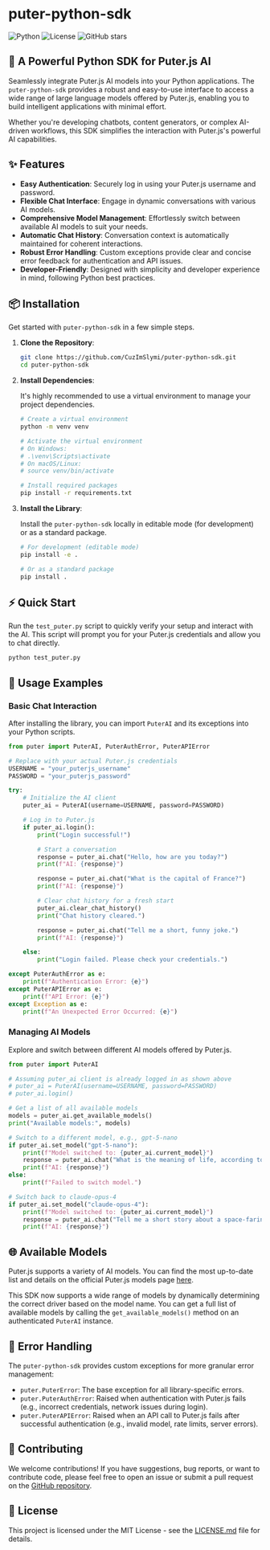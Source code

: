 # puter-python-sdk

![Python](https://img.shields.io/badge/python-3.7+-blue.svg) ![License](https://img.shields.io/github/license/CuzImSlymi/puter-python-sdk) ![GitHub stars](https://img.shields.io/github/stars/CuzImSlymi/puter-python-sdk?style=social)

## 🚀 A Powerful Python SDK for Puter.js AI

Seamlessly integrate Puter.js AI models into your Python applications. The `puter-python-sdk` provides a robust and easy-to-use interface to access a wide range of large language models offered by Puter.js, enabling you to build intelligent applications with minimal effort.

Whether you're developing chatbots, content generators, or complex AI-driven workflows, this SDK simplifies the interaction with Puter.js's powerful AI capabilities.

## ✨ Features

-   **Easy Authentication**: Securely log in using your Puter.js username and password.
-   **Flexible Chat Interface**: Engage in dynamic conversations with various AI models.
-   **Comprehensive Model Management**: Effortlessly switch between available AI models to suit your needs.
-   **Automatic Chat History**: Conversation context is automatically maintained for coherent interactions.
-   **Robust Error Handling**: Custom exceptions provide clear and concise error feedback for authentication and API issues.
-   **Developer-Friendly**: Designed with simplicity and developer experience in mind, following Python best practices.

## 📦 Installation

Get started with `puter-python-sdk` in a few simple steps.

1.  **Clone the Repository**:

    ```bash
    git clone https://github.com/CuzImSlymi/puter-python-sdk.git
    cd puter-python-sdk
    ```

2.  **Install Dependencies**:

    It's highly recommended to use a virtual environment to manage your project dependencies.

    ```bash
    # Create a virtual environment
    python -m venv venv

    # Activate the virtual environment
    # On Windows:
    # .\venv\Scripts\activate
    # On macOS/Linux:
    # source venv/bin/activate

    # Install required packages
    pip install -r requirements.txt
    ```

3.  **Install the Library**:

    Install the `puter-python-sdk` locally in editable mode (for development) or as a standard package.

    ```bash
    # For development (editable mode)
    pip install -e .

    # Or as a standard package
    pip install .
    ```

## ⚡ Quick Start

Run the `test_puter.py` script to quickly verify your setup and interact with the AI. This script will prompt you for your Puter.js credentials and allow you to chat directly.

```bash
python test_puter.py
```

## 📖 Usage Examples

### Basic Chat Interaction

After installing the library, you can import `PuterAI` and its exceptions into your Python scripts.

```python
from puter import PuterAI, PuterAuthError, PuterAPIError

# Replace with your actual Puter.js credentials
USERNAME = "your_puterjs_username"
PASSWORD = "your_puterjs_password"

try:
    # Initialize the AI client
    puter_ai = PuterAI(username=USERNAME, password=PASSWORD)

    # Log in to Puter.js
    if puter_ai.login():
        print("Login successful!")

        # Start a conversation
        response = puter_ai.chat("Hello, how are you today?")
        print(f"AI: {response}")

        response = puter_ai.chat("What is the capital of France?")
        print(f"AI: {response}")

        # Clear chat history for a fresh start
        puter_ai.clear_chat_history()
        print("Chat history cleared.")

        response = puter_ai.chat("Tell me a short, funny joke.")
        print(f"AI: {response}")

    else:
        print("Login failed. Please check your credentials.")

except PuterAuthError as e:
    print(f"Authentication Error: {e}")
except PuterAPIError as e:
    print(f"API Error: {e}")
except Exception as e:
    print(f"An Unexpected Error Occurred: {e}")
```

### Managing AI Models

Explore and switch between different AI models offered by Puter.js.

```python
from puter import PuterAI

# Assuming puter_ai client is already logged in as shown above
# puter_ai = PuterAI(username=USERNAME, password=PASSWORD)
# puter_ai.login()

# Get a list of all available models
models = puter_ai.get_available_models()
print("Available models:", models)

# Switch to a different model, e.g., gpt-5-nano
if puter_ai.set_model("gpt-5-nano"):
    print(f"Model switched to: {puter_ai.current_model}")
    response = puter_ai.chat("What is the meaning of life, according to GPT-5-nano?")
    print(f"AI: {response}")
else:
    print(f"Failed to switch model.")

# Switch back to claude-opus-4
if puter_ai.set_model("claude-opus-4"):
    print(f"Model switched to: {puter_ai.current_model}")
    response = puter_ai.chat("Tell me a short story about a space-faring cat.")
    print(f"AI: {response}")
```

## 🌐 Available Models

Puter.js supports a variety of AI models. You can find the most up-to-date list and details on the official Puter.js models page [here](https://puter.com/puterai/chat/models).

This SDK now supports a wide range of models by dynamically determining the correct driver based on the model name. You can get a full list of available models by calling the `get_available_models()` method on an authenticated `PuterAI` instance.

## 🚨 Error Handling

The `puter-python-sdk` provides custom exceptions for more granular error management:

-   `puter.PuterError`: The base exception for all library-specific errors.
-   `puter.PuterAuthError`: Raised when authentication with Puter.js fails (e.g., incorrect credentials, network issues during login).
-   `puter.PuterAPIError`: Raised when an API call to Puter.js fails after successful authentication (e.g., invalid model, rate limits, server errors).

## 🤝 Contributing

We welcome contributions! If you have suggestions, bug reports, or want to contribute code, please feel free to open an issue or submit a pull request on the [GitHub repository](https://github.com/CuzImSlymi/puter-python-sdk).

## 📄 License

This project is licensed under the MIT License - see the [LICENSE.md](LICENSE.md) file for details.



